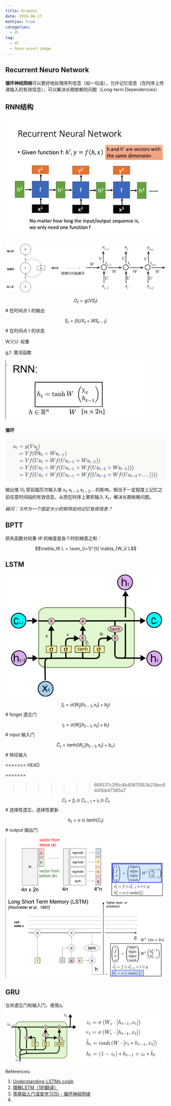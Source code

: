 ```yaml
---
title: Dropout
date: 2019-06-17
mathjax: true
categories:
  - dl
tag:
  - dl
  - hexo-asset-image
---
```


Recurrent Neuro Network
------------------------------------

**循环神经网络**可以更好地处理序列信息（如一句话），允许记忆信息（在时序上传递输入的有效信息），可以解决长期依赖的问题（Long-term Dependencies）

## RNN结构

![img](rnn/v2-71652d6a1eee9def631c18ea5e3c7605_hd.jpg)

![img](rnn/v2-b0175ebd3419f9a11a3d0d8b00e28675_hd.jpg)

$$O_t = g(VS_t)$$                     # 在时间点 t 的输出

$$S_t = f(UX_t + WS_{t-1})$$     # 在时间点 t 的状态

W,V,U: 权重

g,f: 激活函数

![1562156211715](rnn/1562156211715.png)

#### 循环

![1562068950392](rnn/1562068950392.png)

输出值 $O_t$ 受前面历次输入值 $x_t, x_{t-1}, x_{t-2}...$ 的影响，相当于一定程度上记忆之前任意时间段的有效信息，从而在时序上累积输入 $X_t$，解决长期依赖问题。

*疑问： S作为一个固定大小的矩阵如何记忆有效信息？*

## BPTT

损失函数对权重 $W$ 的梯度是各个时刻梯度之和：

$$\nabla_W L = \sum_{i=1}^{t} \nabla_{W_i} L$$



## LSTM

![lstm](rnn/lstm.png)



$$f_t = \sigma(W_f[h_{t-1}, x_t] + b_f) $$                       # forget 遗忘门

$$i_t = \sigma(W_i[h_{t-1}, x_t] + b_i)$$                         # input 输入门

$$\widetilde{C}_t = tanh(W_c[h_{t-1}, x_t]  + b_c)$$                 # 特征输入

<<<<<<< HEAD

=======
>>>>>>> 66f037c2f6c4b40611583b218ec6441bb47385a7


$$C_t = f_t \odot C_{t-1} + i_t \odot \widetilde{C}_t$$                          # 选择性遗忘，选择性更新 

$$h_t = o \odot tanh(C_t)$$                                   # output 输出门 

![1562155957295](rnn/1562155957295.png)

## GRU

合并遗忘门和输入门，使用$z_t$



![A gated recurrent unit neural network.](rnn/LSTM3-var-GRU.png)





References:

1. [Understanding-LSTMs colah](https://colah.github.io/posts/2015-08-Understanding-LSTMs/)
2. [理解LSTM（1的翻译）](https://www.jianshu.com/p/9dc9f41f0b29)
3. [零基础入门深度学习(5) - 循环神经网络](https://zybuluo.com/hanbingtao/note/541458)
4. 